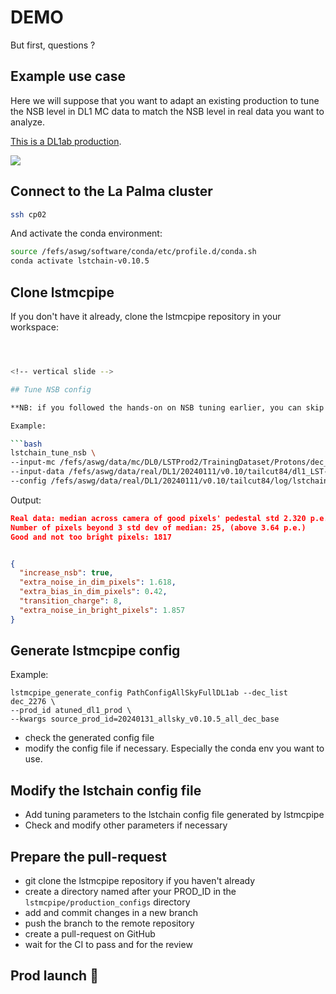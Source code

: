 # DEMO

But first, questions ?


<!-- vertical slide -->


## Example use case

Here we will suppose that you want to adapt an existing production to tune the NSB level in DL1 MC data to match the NSB level in real data you want to analyze.

[This is a DL1ab production](https://cta-observatory.github.io/lstmcpipe/pipeline.html#dl1ab).

[![](https://mermaid.ink/img/pako:eNpFkMFugzAQRH_F8qmVEpRw5NBDRW6hrcgxjpBhl2DJ2JFZlFSIf-8CCfXFq5m3o9UMsvKAMpG19feq0YHEMVdOOcGv68tr0LdGHB6mI-Ou4if_ThcPTMCKjHczPyn57pzvLmK7_RDpcb9o6OAVxhp7GkB8nT6fULlaJXsUtHGTk721fJTt3p9h8YoV4TzlBNT2IqIoYhvsHmw8DLYjvt-4goWCPH_xOC6LmfgH55Ej56R4SVJObmSLodUGuIph2lKSGmxRyYRHwFr3lpRUbmS0v4EmPIAhH2RSa9vhRuqe_OnXVTKh0OMLSo3mCtuVwnkpWzqfqx__ADyYeAs?type=png)](https://mermaid.live/edit#pako:eNpFkMFugzAQRH_F8qmVEpRw5NBDRW6hrcgxjpBhl2DJ2JFZlFSIf-8CCfXFq5m3o9UMsvKAMpG19feq0YHEMVdOOcGv68tr0LdGHB6mI-Ou4if_ThcPTMCKjHczPyn57pzvLmK7_RDpcb9o6OAVxhp7GkB8nT6fULlaJXsUtHGTk721fJTt3p9h8YoV4TzlBNT2IqIoYhvsHmw8DLYjvt-4goWCPH_xOC6LmfgH55Ej56R4SVJObmSLodUGuIph2lKSGmxRyYRHwFr3lpRUbmS0v4EmPIAhH2RSa9vhRuqe_OnXVTKh0OMLSo3mCtuVwnkpWzqfqx__ADyYeAs)



<!-- vertical slide -->

## Connect to the La Palma cluster

```bash
ssh cp02
```

And activate the conda environment:

```bash
source /fefs/aswg/software/conda/etc/profile.d/conda.sh
conda activate lstchain-v0.10.5
```


<!-- vertical slide -->

## Clone lstmcpipe

If you don't have it already, clone the lstmcpipe repository in your workspace:

```bash



<!-- vertical slide -->

## Tune NSB config

**NB: if you followed the hands-on on NSB tuning earlier, you can skip this step.**

Example:

```bash
lstchain_tune_nsb \
--input-mc /fefs/aswg/data/mc/DL0/LSTProd2/TrainingDataset/Protons/dec_2276/sim_telarray/node_theta_23.161_az_99.261_/output_v1.4/simtel_corsika_theta_23.161_az_99.261_run1.simtel.gz \
--input-data /fefs/aswg/data/real/DL1/20240111/v0.10/tailcut84/dl1_LST-1.Run16335.0148.h5 \
--config /fefs/aswg/data/real/DL1/20240111/v0.10/tailcut84/log/lstchain_standard_v0.10_no_heuristic_ff.json
```

Output:

```json
Real data: median across camera of good pixels' pedestal std 2.320 p.e.
Number of pixels beyond 3 std dev of median: 25, (above 3.64 p.e.)
Good and not too bright pixels: 1817


{
  "increase_nsb": true,
  "extra_noise_in_dim_pixels": 1.618,
  "extra_bias_in_dim_pixels": 0.42,
  "transition_charge": 8,
  "extra_noise_in_bright_pixels": 1.857
}
```

<!-- vertical slide -->

## Generate lstmcpipe config

Example:

```
lstmcpipe_generate_config PathConfigAllSkyFullDL1ab --dec_list dec_2276 \
--prod_id atuned_dl1_prod \
--kwargs source_prod_id=20240131_allsky_v0.10.5_all_dec_base
```

- check the generated config file
- modify the config file if necessary. Especially the conda env you want to use.

<!-- vertical slide -->


## Modify the lstchain config file

- Add tuning parameters to the lstchain config file generated by lstmcpipe
- Check and modify other parameters if necessary


<!-- vertical slide -->

## Prepare the pull-request

- git clone the lstmcpipe repository if you haven't already
- create a directory named after your PROD_ID in the `lstmcpipe/production_configs` directory
- add and commit changes in a new branch
- push the branch to the remote repository
- create a pull-request on GitHub
- wait for the CI to pass and for the review

<!-- vertical slide -->

## Prod launch 🚀